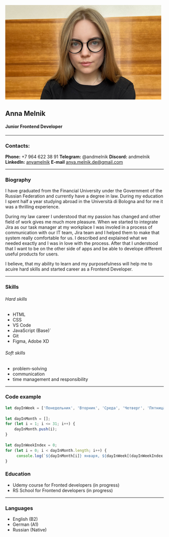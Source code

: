 ![фото](./img/cvphoto.jpg)
## Anna Melnik
#### Junior Frontend Developer

---

### Contacts:
**Phone:** +7 964 622 38 91
**Telegram:** @andmelnik
**Discord:** andmelnik
**LinkedIn:** [anyamelnik](https://www.linkedin.com/in/anyamelnik/)
**E-mail** anya.melnik.de@gmail.com

---

### Biography
I have graduated from the Financial University under the Government of the Russian Federation and currently have a degree in law. During my education I spent half a year studying abroad in the Università di Bologna and for me it was a thrilling experience.

During my law career I understood that my passion has changed and other field of work gives me much more pleasure. When we started to integrate Jira as our task manager at my workplace I was involed in a process of communication with our IT team, Jira team and I helped them to make that system really comfortable for us. I described and explained what we needed exactly and I was in love with the process. After that I understood that I want to be on the other side of apps and be able to develope different useful products for users.

I believe, that my ability to learn and my purposefulness will help me to acuire hard skills and started career as a Frontend Developer. 

--- 

### Skills
###### Hard skills
* HTML
* CSS
* VS Code
* JavaScript (Base)`
* Git 
* Figma, Adobe XD

###### Soft skills
* problem-solving
* communication
* time management and responsibility

---

### Code example

```javascript
let dayInWeek = ['Понедельник', 'Вторник', 'Среда', 'Четверг', 'Пятница', 'Суббота', 'Воскресенье'];

let dayInMonth = [];
for (let i = 1; i <= 31; i++) {
    dayInMonth.push(i);
}

let dayInWeekIndex = 0;
for (let i = 0; i < dayInMonth.length; i++) {
     console.log(`${dayInMonth[i]} января, ${dayInWeek[(dayInWeekIndex + dayInMonth[i] - 1) % 7]}`);
}
```

### Education
* Udemy course for Fronted developers (in progress)
* RS School for Frontend developers (in progress)

---

### Languages 
* English (B2)
* German (A1)
* Russian (Native)